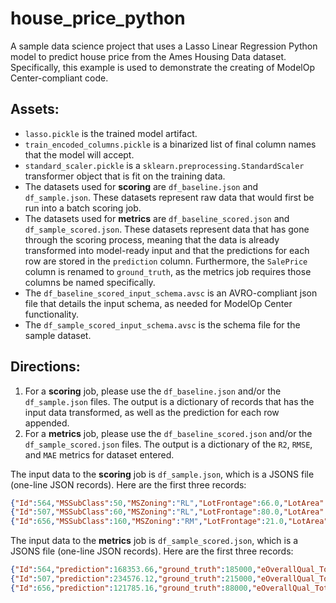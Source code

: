 # house_price_python
A sample data science project that uses a Lasso Linear Regression Python model to predict house price from the Ames Housing Data dataset. Specifically, this example is used to demonstrate the creating of ModelOp Center-compliant code.

## Assets:
- `lasso.pickle` is the trained model artifact.
- `train_encoded_columns.pickle` is a binarized list of final column names that the model will accept.
- `standard_scaler.pickle` is a `sklearn.preprocessing.StandardScaler` transformer object that is fit on the training data.
- The datasets used for **scoring** are `df_baseline.json` and `df_sample.json`. These datasets represent raw data that would first be run into a batch scoring job.
- The datasets used for **metrics** are `df_baseline_scored.json` and `df_sample_scored.json`. These datasets represent data that has gone through the scoring process, meaning that the data is already transformed into model-ready input and that the predictions for each row are stored in the `prediction` column. Furthermore, the `SalePrice` column is renamed to `ground_truth`, as the metrics job requires those columns be named specifically.
- The `df_baseline_scored_input_schema.avsc` is an AVRO-compliant json file that details the input schema, as needed for ModelOp Center functionality.
- The `df_sample_scored_input_schema.avsc` is the schema file for the sample dataset.

## Directions:
1. For a **scoring** job, please use the `df_baseline.json` and/or the `df_sample.json` files. The output is a dictionary of records that has the input data transformed, as well as the prediction for each row appended.
2. For a **metrics** job, please use the `df_baseline_scored.json` and/or the `df_sample_scored.json` files. The output is a dictionary of the `R2`, `RMSE`, and `MAE` metrics for dataset entered.

The input data to the **scoring** job is `df_sample.json`, which is a JSONS file (one-line JSON records). Here are the first three records:
```json
{"Id":564,"MSSubClass":50,"MSZoning":"RL","LotFrontage":66.0,"LotArea":21780,"Street":"Pave","Alley":null,"LotShape":"Reg","LandContour":"Lvl","Utilities":"AllPub","LotConfig":"Inside","LandSlope":"Gtl","Neighborhood":"Edwards","Condition1":"Norm","Condition2":"Norm","BldgType":"1Fam","HouseStyle":"1.5Fin","OverallQual":6,"OverallCond":7,"YearBuilt":1918,"YearRemodAdd":1950,"RoofStyle":"Gable","RoofMatl":"CompShg","Exterior1st":"Wd Sdng","Exterior2nd":"Wd Sdng","MasVnrType":"None","MasVnrArea":0.0,"ExterQual":"TA","ExterCond":"TA","Foundation":"BrkTil","BsmtQual":"Gd","BsmtCond":"TA","BsmtExposure":"Mn","BsmtFinType1":"Unf","BsmtFinSF1":0,"BsmtFinType2":"Unf","BsmtFinSF2":0,"BsmtUnfSF":1163,"TotalBsmtSF":1163,"Heating":"GasA","HeatingQC":"Ex","CentralAir":"Y","Electrical":"SBrkr","1stFlrSF":1163,"2ndFlrSF":511,"LowQualFinSF":0,"GrLivArea":1674,"BsmtFullBath":0,"BsmtHalfBath":0,"FullBath":2,"HalfBath":0,"BedroomAbvGr":4,"KitchenAbvGr":1,"KitchenQual":"TA","TotRmsAbvGrd":8,"Functional":"Typ","Fireplaces":1,"FireplaceQu":"Gd","GarageType":"Detchd","GarageYrBlt":1955.0,"GarageFinish":"Fin","GarageCars":2,"GarageArea":396,"GarageQual":"TA","GarageCond":"TA","PavedDrive":"N","WoodDeckSF":72,"OpenPorchSF":36,"EnclosedPorch":0,"3SsnPorch":0,"ScreenPorch":144,"PoolArea":0,"PoolQC":null,"Fence":null,"MiscFeature":null,"MiscVal":0,"MoSold":7,"YrSold":2008,"SaleType":"WD","SaleCondition":"Normal","SalePrice":185000}
{"Id":507,"MSSubClass":60,"MSZoning":"RL","LotFrontage":80.0,"LotArea":9554,"Street":"Pave","Alley":null,"LotShape":"IR1","LandContour":"Lvl","Utilities":"AllPub","LotConfig":"Inside","LandSlope":"Gtl","Neighborhood":"SawyerW","Condition1":"Norm","Condition2":"Norm","BldgType":"1Fam","HouseStyle":"2Story","OverallQual":8,"OverallCond":5,"YearBuilt":1993,"YearRemodAdd":1994,"RoofStyle":"Gable","RoofMatl":"CompShg","Exterior1st":"VinylSd","Exterior2nd":"VinylSd","MasVnrType":"BrkFace","MasVnrArea":125.0,"ExterQual":"Gd","ExterCond":"TA","Foundation":"PConc","BsmtQual":"Gd","BsmtCond":"TA","BsmtExposure":"No","BsmtFinType1":"GLQ","BsmtFinSF1":380,"BsmtFinType2":"Unf","BsmtFinSF2":0,"BsmtUnfSF":397,"TotalBsmtSF":777,"Heating":"GasA","HeatingQC":"Ex","CentralAir":"Y","Electrical":"SBrkr","1stFlrSF":1065,"2ndFlrSF":846,"LowQualFinSF":0,"GrLivArea":1911,"BsmtFullBath":0,"BsmtHalfBath":0,"FullBath":2,"HalfBath":1,"BedroomAbvGr":3,"KitchenAbvGr":1,"KitchenQual":"Gd","TotRmsAbvGrd":8,"Functional":"Typ","Fireplaces":1,"FireplaceQu":"TA","GarageType":"Attchd","GarageYrBlt":1993.0,"GarageFinish":"RFn","GarageCars":2,"GarageArea":471,"GarageQual":"TA","GarageCond":"TA","PavedDrive":"Y","WoodDeckSF":182,"OpenPorchSF":81,"EnclosedPorch":0,"3SsnPorch":0,"ScreenPorch":0,"PoolArea":0,"PoolQC":null,"Fence":null,"MiscFeature":null,"MiscVal":0,"MoSold":9,"YrSold":2006,"SaleType":"WD","SaleCondition":"Normal","SalePrice":215000}
{"Id":656,"MSSubClass":160,"MSZoning":"RM","LotFrontage":21.0,"LotArea":1680,"Street":"Pave","Alley":null,"LotShape":"Reg","LandContour":"Lvl","Utilities":"AllPub","LotConfig":"Inside","LandSlope":"Gtl","Neighborhood":"BrDale","Condition1":"Norm","Condition2":"Norm","BldgType":"Twnhs","HouseStyle":"2Story","OverallQual":6,"OverallCond":5,"YearBuilt":1971,"YearRemodAdd":1971,"RoofStyle":"Gable","RoofMatl":"CompShg","Exterior1st":"HdBoard","Exterior2nd":"ImStucc","MasVnrType":"BrkFace","MasVnrArea":381.0,"ExterQual":"TA","ExterCond":"TA","Foundation":"CBlock","BsmtQual":"TA","BsmtCond":"TA","BsmtExposure":"No","BsmtFinType1":"Unf","BsmtFinSF1":0,"BsmtFinType2":"Unf","BsmtFinSF2":0,"BsmtUnfSF":525,"TotalBsmtSF":525,"Heating":"GasA","HeatingQC":"TA","CentralAir":"Y","Electrical":"SBrkr","1stFlrSF":525,"2ndFlrSF":567,"LowQualFinSF":0,"GrLivArea":1092,"BsmtFullBath":0,"BsmtHalfBath":0,"FullBath":1,"HalfBath":1,"BedroomAbvGr":3,"KitchenAbvGr":1,"KitchenQual":"TA","TotRmsAbvGrd":6,"Functional":"Typ","Fireplaces":0,"FireplaceQu":null,"GarageType":"Detchd","GarageYrBlt":1971.0,"GarageFinish":"Unf","GarageCars":1,"GarageArea":264,"GarageQual":"TA","GarageCond":"TA","PavedDrive":"Y","WoodDeckSF":0,"OpenPorchSF":0,"EnclosedPorch":0,"3SsnPorch":0,"ScreenPorch":0,"PoolArea":0,"PoolQC":null,"Fence":null,"MiscFeature":null,"MiscVal":0,"MoSold":3,"YrSold":2010,"SaleType":"WD","SaleCondition":"Family","SalePrice":88000}
```

The input data to the **metrics** job is `df_sample_scored.json`, which is a JSONS file (one-line JSON records). Here are the first three records:
```json
{"Id":564,"prediction":168353.66,"ground_truth":185000,"eOverallQual_TotalSF":17022,"OverallQual":6,"eTotalSF":2837,"GrLivArea":1674,"ExterQual":2,"KitchenQual":2,"GarageCars":2,"eTotalBathrooms":2.0,"BsmtQual":3,"GarageArea":396,"TotalBsmtSF":1163,"GarageFinish":3,"YearBuilt":1918,"eHasGarage":true,"TotRmsAbvGrd":8,"eHasRemodeling":true,"FireplaceQu":4,"MasVnrArea":0.0,"eHasFireplace":true,"eHasBsmt":true}
{"Id":507,"prediction":234576.12,"ground_truth":215000,"eOverallQual_TotalSF":21504,"OverallQual":8,"eTotalSF":2688,"GrLivArea":1911,"ExterQual":3,"KitchenQual":3,"GarageCars":2,"eTotalBathrooms":2.5,"BsmtQual":3,"GarageArea":471,"TotalBsmtSF":777,"GarageFinish":2,"YearBuilt":1993,"eHasGarage":true,"TotRmsAbvGrd":8,"eHasRemodeling":true,"FireplaceQu":3,"MasVnrArea":125.0,"eHasFireplace":true,"eHasBsmt":true}
{"Id":656,"prediction":121785.16,"ground_truth":88000,"eOverallQual_TotalSF":9702,"OverallQual":6,"eTotalSF":1617,"GrLivArea":1092,"ExterQual":2,"KitchenQual":2,"GarageCars":1,"eTotalBathrooms":1.5,"BsmtQual":2,"GarageArea":264,"TotalBsmtSF":525,"GarageFinish":1,"YearBuilt":1971,"eHasGarage":true,"TotRmsAbvGrd":6,"eHasRemodeling":false,"FireplaceQu":0,"MasVnrArea":381.0,"eHasFireplace":false,"eHasBsmt":true}
```

